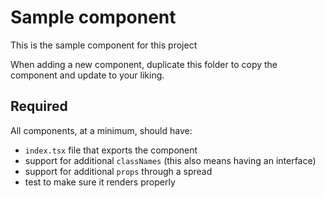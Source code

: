 # Sample component

This is the sample component for this project

When adding a new component, duplicate this folder to copy the component and update to your liking.

## Required

All components, at a minimum, should have:

* `index.tsx` file that exports the component
* support for additional `classNames` (this also means having an interface)
* support for additional `props` through a spread
* test to make sure it renders properly